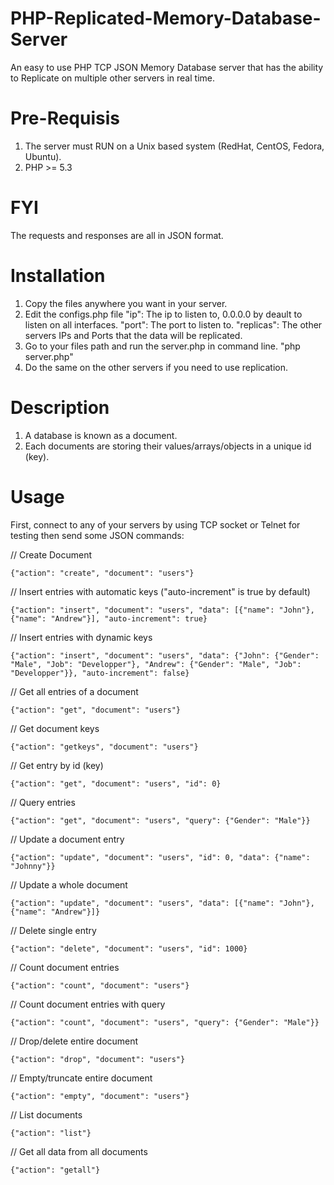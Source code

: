 # PHP-Replicated-Memory-Database-Server
An easy to use PHP TCP JSON Memory Database server that has the ability to Replicate on multiple other servers in real time.

# Pre-Requisis
1) The server must RUN on a Unix based system (RedHat, CentOS, Fedora, Ubuntu).
2) PHP >= 5.3

# FYI
  The requests and responses are all in JSON format.

# Installation
1) Copy the files anywhere you want in your server.
2) Edit the configs.php file
  "ip": The ip to listen to, 0.0.0.0 by deault to listen on all interfaces.
  "port": The port to listen to.
  "replicas": The other servers IPs and Ports that the data will be replicated.
3) Go to your files path and run the server.php in command line.
  "php server.php"
4) Do the same on the other servers if you need to use replication.

# Description
  1) A database is known as a document.
  2) Each documents are storing their values/arrays/objects in a unique id (key). 

# Usage
  First, connect to any of your servers by using TCP socket or Telnet for testing then send some JSON commands:
  
  // Create Document
  
    {"action": "create", "document": "users"}

  // Insert entries with automatic keys ("auto-increment" is true by default)
  
    {"action": "insert", "document": "users", "data": [{"name": "John"}, {"name": "Andrew"}], "auto-increment": true}

  // Insert entries with dynamic keys
  
    {"action": "insert", "document": "users", "data": {"John": {"Gender": "Male", "Job": "Developper"}, "Andrew": {"Gender": "Male", "Job": "Developper"}}, "auto-increment": false}

  // Get all entries of a document
  
    {"action": "get", "document": "users"}

  // Get document keys
  
    {"action": "getkeys", "document": "users"}

  // Get entry by id (key)
  
    {"action": "get", "document": "users", "id": 0}

  // Query entries
  
    {"action": "get", "document": "users", "query": {"Gender": "Male"}}

  // Update a document entry
  
    {"action": "update", "document": "users", "id": 0, "data": {"name": "Johnny"}}

  // Update a whole document
  
    {"action": "update", "document": "users", "data": [{"name": "John"}, {"name": "Andrew"}]}

  // Delete single entry
  
    {"action": "delete", "document": "users", "id": 1000}

  // Count document entries
  
    {"action": "count", "document": "users"}

  // Count document entries with query
  
    {"action": "count", "document": "users", "query": {"Gender": "Male"}}

  // Drop/delete entire document
  
    {"action": "drop", "document": "users"}

  // Empty/truncate entire document
  
    {"action": "empty", "document": "users"}

  // List documents
  
    {"action": "list"}

  // Get all data from all documents
  
    {"action": "getall"}
